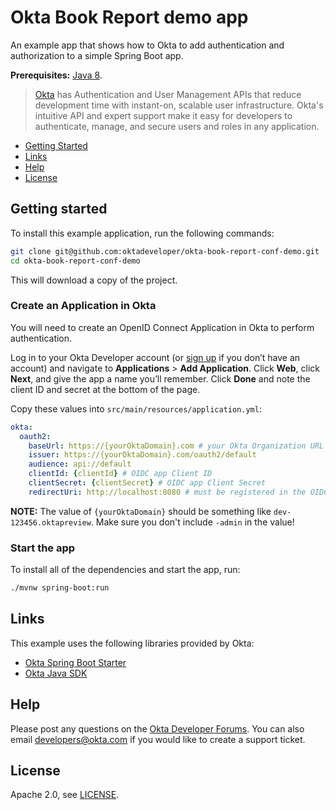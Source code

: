 # Okta Book Report demo app
 
An example app that shows how to Okta to add authentication and authorization to a simple Spring Boot app.

**Prerequisites:** [Java 8](http://www.oracle.com/technetwork/java/javase/downloads/jdk8-downloads-2133151.html).

> [Okta](https://developer.okta.com/) has Authentication and User Management APIs that reduce development time with instant-on, scalable user infrastructure. Okta's intuitive API and expert support make it easy for developers to authenticate, manage, and secure users and roles in any application.

* [Getting Started](#getting-started)
* [Links](#links)
* [Help](#help)
* [License](#license)

## Getting started

To install this example application, run the following commands:

```bash
git clone git@github.com:oktadeveloper/okta-book-report-conf-demo.git
cd okta-book-report-conf-demo
```

This will download a copy of the project.

### Create an Application in Okta

You will need to create an OpenID Connect Application in Okta to perform authentication. 

Log in to your Okta Developer account (or [sign up](https://developer.okta.com/signup/) if you don’t have an account) and navigate to **Applications** > **Add Application**. Click **Web**, click **Next**, and give the app a name you’ll remember. Click **Done** and note the client ID and secret at the bottom of the page.

Copy these values into `src/main/resources/application.yml`:

```yaml
okta:
  oauth2:
    baseUrl: https://{yourOktaDomain}.com # your Okta Organization URL
    issuer: https://{yourOktaDomain}.com/oauth2/default
    audience: api://default
    clientId: {clientId} # OIDC app Client ID
    clientSecret: {clientSecret} # OIDC app Client Secret
    redirectUri: http://localhost:8080 # must be registered in the OIDC app settings
```

**NOTE:** The value of `{yourOktaDomain}` should be something like `dev-123456.oktapreview`. Make sure you don't include `-admin` in the value!

### Start the app

To install all of the dependencies and start the app, run:
 
```bash
./mvnw spring-boot:run
```

## Links

This example uses the following libraries provided by Okta:

* [Okta Spring Boot Starter](https://github.com/okta/okta-spring-boot)
* [Okta Java SDK](https://github.com/okta/okta-sdk-java)

## Help

Please post any questions on the [Okta Developer Forums](https://devforum.okta.com/). You can also email developers@okta.com if you would like to create a support ticket.

## License

Apache 2.0, see [LICENSE](LICENSE).
